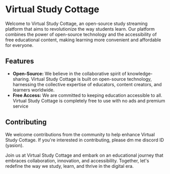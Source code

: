 # Virtual Study Cottage

Welcome to Virtual Study Cottage, an open-source study streaming platform that aims to revolutionize the way students learn. Our platform combines the power of open-source technology and the accessibility of free educational content, making learning more convenient and affordable for everyone.

## Features
- **Open-Source:** We believe in the collaborative spirit of knowledge-sharing. Virtual Study Cottage is built on open-source technology, harnessing the collective expertise of educators, content creators, and learners worldwide.
- **Free Access:** We are committed to keeping education accessible to all. Virtual Study Cottage is completely free to use with no ads and premium service

## Contributing
We welcome contributions from the community to help enhance Virtual Study Cottage. If you're interested in contributing, please dm me discord ID (yasion).

Join us at Virtual Study Cottage and embark on an educational journey that embraces collaboration, innovation, and accessibility. Together, let's redefine the way we study, learn, and thrive in the digital era.
